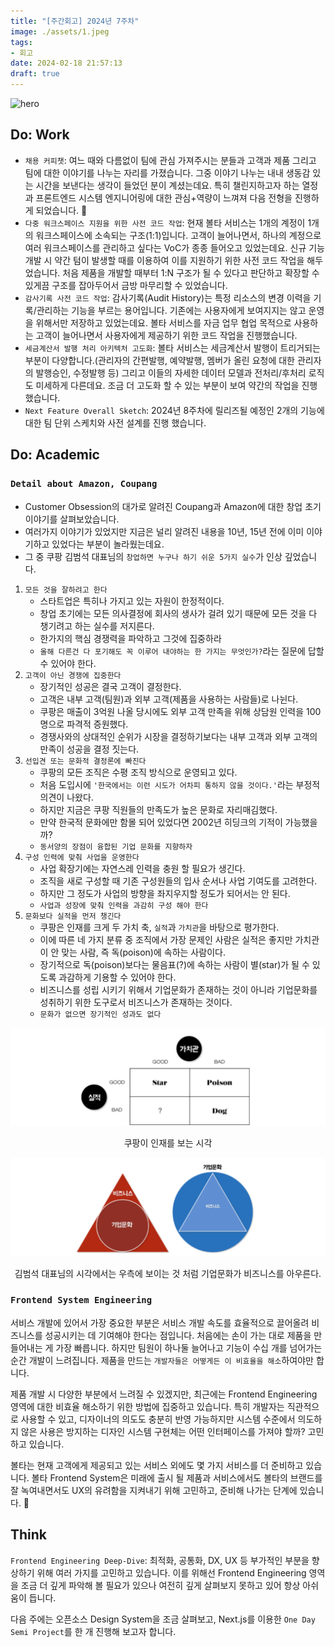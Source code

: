 ```yaml
---
title: "[주간회고] 2024년 7주차"
image: ./assets/1.jpeg
tags:
- 회고
date: 2024-02-18 21:57:13
draft: true
---
```


![hero](./assets/1.jpeg)

## Do: Work

- `채용 커피챗`: 여느 때와 다름없이 팀에 관심 가져주시는 분들과 고객과 제품 그리고 팀에 대한 이야기를 나누는 자리를 가졌습니다. 그중 이야기 나누는 내내 생동감 있는 시간을 보낸다는 생각이 들었던 분이 계셨는데요. 특히 챌린지하고자 하는 열정과 프론트엔드 시스템 엔지니어링에 대한 관심+역량이 느껴져 다음 전형을 진행하게 되었습니다. 🙂
- `다중 워크스페이스 지원을 위한 사전 코드 작업`: 현재 볼타 서비스는 1개의 계정이 1개의 워크스페이스에 소속되는 구조(1:1)입니다. 고객이 늘어나면서, 하나의 계정으로 여러 워크스페이스를 관리하고 싶다는 VoC가 종종 들어오고 있었는데요. 신규 기능 개발 시 약간 텀이 발생할 때를 이용하여 이를 지원하기 위한 사전 코드 작업을 해두었습니다. 처음 제품을 개발할 때부터 1:N 구조가 될 수 있다고 판단하고 확장할 수 있게끔 구조를 잡아두어서 금방 마무리할 수 있었습니다.
- `감사기록 사전 코드 작업`: 감사기록(Audit History)는 특정 리소스의 변경 이력을 기록/관리하는 기능을 부르는 용어입니다. 기존에는 사용자에게 보여지지는 않고 운영을 위해서만 저장하고 있었는데요. 볼타 서비스를 자금 업무 협업 목적으로 사용하는 고객이 늘어나면서 사용자에게 제공하기 위한 코드 작업을 진행했습니다.
- `세금계산서 발행 처리 아키텍처 고도화`: 볼타 서비스는 세금계산서 발행이 트리거되는 부분이 다양합니다.(관리자의 간편발행, 예약발행, 멤버가 올린 요청에 대한 관리자의 발행승인, 수정발행 등) 그리고 이들의 자세한 데이터 모델과 전처리/후처리 로직도 미세하게 다른데요. 조금 더 고도화 할 수 있는 부분이 보여 약간의 작업을 진행 했습니다.
- `Next Feature Overall Sketch`: 2024년 8주차에 릴리즈될 예정인 2개의 기능에 대한 팀 단위 스케치와 사전 설계를 진행 했습니다.

## Do: Academic

### `Detail about Amazon, Coupang`
- Customer Obsession의 대가로 알려진 Coupang과 Amazon에 대한 창업 초기 이야기를 살펴보았습니다.
- 여러가지 이야기가 있었지만 지금은 널리 알려진 내용을 10년, 15년 전에 이미 이야기하고 있었다는 부분이 놀라웠는데요.
- 그 중 쿠팡 김범석 대표님의 `창업하면 누구나 하기 쉬운 5가지 실수`가 인상 깊었습니다.

1. `모든 것을 잘하려고 한다`
    - 스타트업은 특히나 가지고 있는 자원이 한정적이다.
    - 창업 초기에는 모든 의사결정에 회사의 생사가 걸려 있기 때문에 모든 것을 다 챙기려고 하는 실수를 저지른다.
    - 한가지의 핵심 경쟁력을 파악하고 그것에 집중하라
    - `올해 다른건 다 포기해도 꼭 이루어 내야하는 한 가지는 무엇인가?`라는 질문에 답할 수 있어야 한다.
2. `고객이 아닌 경쟁에 집중한다`
    - 장기적인 성공은 결국 고객이 결정한다.
    - 고객은 내부 고객(팀원)과 외부 고객(제품을 사용하는 사람들)로 나뉜다.
    - 쿠팡은 매출이 3억원 나올 당시에도 외부 고객 만족을 위해 상담원 인력을 100명으로 파격적 증원했다.
    - 경쟁사와의 상대적인 순위가 시장을 결정하기보다는 내부 고객과 외부 고객의 만족이 성공을 결정 짓는다.
3. `선입견 또는 문화적 결정론에 빠진다`
    - 쿠팡의 모든 조직은 수평 조직 방식으로 운영되고 있다.
    - 처음 도입시에 `'한국에서는 이런 시도가 어차피 통하지 않을 것이다.'`라는 부정적 의견이 나왔다.
    - 하지만 지금은 쿠팡 직원들의 만족도가 높은 문화로 자리매김했다.
    - 만약 한국적 문화에만 함몰 되어 있었다면 2002년 히딩크의 기적이 가능했을까?
    - `동서양의 장점이 융합된 기업 문화를 지향하자`
4. `구성 인력에 맞춰 사업을 운영한다`
    - 사업 확장기에는 자연스레 인력을 충원 할 필요가 생긴다.
    - 조직을 새로 구성할 때 기존 구성원들의 입사 순서나 사업 기여도를 고려한다.
    - 하지만 그 정도가 사업의 방향을 좌지우지할 정도가 되어서는 안 된다.
    - `사업과 성장에 맞춰 인력을 과감히 구성 해야 한다`
5. `문화보다 실적을 먼저 챙긴다`
    - 쿠팡은 인재를 크게 두 가치 축, `실적`과 `가치관`을 바탕으로 평가한다.
    - 이에 따른 네 가지 분류 중 조직에서 가장 문제인 사람은 실적은 좋지만 가치관이 안 맞는 사람, 즉 독(poison)에 속하는 사람이다.
    - 장기적으로 독(poison)보다는 물음표(?)에 속하는 사람이 별(star)가 될 수 있도록 과감하게 기용할 수 있어야 한다.
    - 비즈니스를 성립 시키기 위해서 기업문화가 존재하는 것이 아니라 기업문화를 성취하기 위한 도구로서 비즈니스가 존재하는 것이다.
    - `문화가 없으면 장기적인 성과도 없다`

![coupang](./assets/2.png)
<center>쿠팡이 인재를 보는 시각</center>

![coupang-business](./assets/3.png)
<center>김범석 대표님의 시각에서는 우측에 보이는 것 처럼 기업문화가 비즈니스를 아우른다.</center>

### `Frontend System Engineering`

서비스 개발에 있어서 가장 중요한 부분은 서비스 개발 속도를 효율적으로 끌어올려 비즈니스를 성공시키는 데 기여해야 한다는 점입니다. 처음에는 손이 가는 대로 제품을 만들어내는 게 가장 빠릅니다. 하지만 팀원이 하나둘 늘어나고 기능이 수십 개를 넘어가는 순간 개발이 느려집니다. 제품을 만드는 `개발자들은 어떻게든 이 비효율을 해소`하여야만 합니다.

제품 개발 시 다양한 부분에서 느려질 수 있겠지만, 최근에는 Frontend Engineering 영역에 대한 비효율 해소하기 위한 방법에 집중하고 있습니다. 특히 개발자는 직관적으로 사용할 수 있고, 디자이너의 의도도 충분히 반영 가능하지만 시스템 수준에서 의도하지 않은 사용은 방지하는 디자인 시스템 구현체는 어떤 인터페이스를 가져야 할까? 고민하고 있습니다.

볼타는 현재 고객에게 제공되고 있는 서비스 외에도 몇 가지 서비스를 더 준비하고 있습니다. 볼타 Frontend System은 미래에 출시 될 제품과 서비스에서도 볼타의 브랜드를 잘 녹여내면서도 UX의 유려함을 지켜내기 위해 고민하고, 준비해 나가는 단계에 있습니다. 🙂

## Think

`Frontend Engineering Deep-Dive`: 최적화, 공통화, DX, UX 등 부가적인 부분을 향상하기 위해 여러 가지를 고민하고 있습니다. 이를 위해선 Frontend Engineering 영역을 조금 더 깊게 파악해 볼 필요가 있으나 여전히 깊게 살펴보지 못하고 있어 항상 아쉬움이 듭니다.

다음 주에는 오픈소스 Design System을 조금 살펴보고, Next.js를 이용한 `One Day Semi Project`를 한 개 진행해 보고자 합니다.